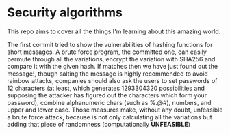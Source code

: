 # Security algorithms

This repo aims to cover all the things I'm learning about this amazing world.

 The first commit tried to show the vulnerabilities of hashing functions for short messages. A brute force program, the committed one,  can easily
 permute through all the variations, encrypt the variation with SHA256 and compare it with the given hash. If matches 
 then we have just found out the message!, though salting the message is highly recommended to avoid rainbow attacks, companies should also ask
 the users to set passwords of 12 characters (at least, which generates 1293304320 possibilities and 
 supposing the attacker has figured out the characters which form your password),
  combine alphanumeric chars (such as %.@#), numbers, 
 and upper and lower case. Those measures make, without any doubt, unfeasible a brute force attack, because is not only
 calculating all the variations but adding that piece of randomness (computationally **UNFEASIBLE**)